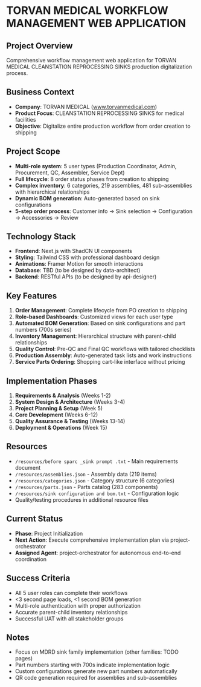 # TORVAN MEDICAL WORKFLOW MANAGEMENT WEB APPLICATION

## Project Overview
Comprehensive workflow management web application for TORVAN MEDICAL CLEANSTATION REPROCESSING SINKS production digitalization process.

## Business Context
- **Company**: TORVAN MEDICAL (www.torvanmedical.com)
- **Product Focus**: CLEANSTATION REPROCESSING SINKS for medical facilities
- **Objective**: Digitalize entire production workflow from order creation to shipping

## Project Scope
- **Multi-role system**: 5 user types (Production Coordinator, Admin, Procurement, QC, Assembler, Service Dept)
- **Full lifecycle**: 8 order status phases from creation to shipping
- **Complex inventory**: 6 categories, 219 assemblies, 481 sub-assemblies with hierarchical relationships
- **Dynamic BOM generation**: Auto-generated based on sink configurations
- **5-step order process**: Customer info → Sink selection → Configuration → Accessories → Review

## Technology Stack
- **Frontend**: Next.js with ShadCN UI components
- **Styling**: Tailwind CSS with professional dashboard design
- **Animations**: Framer Motion for smooth interactions
- **Database**: TBD (to be designed by data-architect)
- **Backend**: RESTful APIs (to be designed by api-designer)

## Key Features
1. **Order Management**: Complete lifecycle from PO creation to shipping
2. **Role-based Dashboards**: Customized views for each user type
3. **Automated BOM Generation**: Based on sink configurations and part numbers (700s series)
4. **Inventory Management**: Hierarchical structure with parent-child relationships
5. **Quality Control**: Pre-QC and Final QC workflows with tailored checklists
6. **Production Assembly**: Auto-generated task lists and work instructions
7. **Service Parts Ordering**: Shopping cart-like interface without pricing

## Implementation Phases
1. **Requirements & Analysis** (Weeks 1-2)
2. **System Design & Architecture** (Weeks 3-4)
3. **Project Planning & Setup** (Week 5)
4. **Core Development** (Weeks 6-12)
5. **Quality Assurance & Testing** (Weeks 13-14)
6. **Deployment & Operations** (Week 15)

## Resources
- `/resources/before sparc _sink prompt .txt` - Main requirements document
- `/resources/assemblies.json` - Assembly data (219 items)
- `/resources/categories.json` - Category structure (6 categories)
- `/resources/parts.json` - Parts catalog (283 components)
- `/resources/sink configuration and bom.txt` - Configuration logic
- Quality/testing procedures in additional resource files

## Current Status
- **Phase**: Project Initialization
- **Next Action**: Execute comprehensive implementation plan via project-orchestrator
- **Assigned Agent**: project-orchestrator for autonomous end-to-end coordination

## Success Criteria
- All 5 user roles can complete their workflows
- <3 second page loads, <1 second BOM generation
- Multi-role authentication with proper authorization
- Accurate parent-child inventory relationships
- Successful UAT with all stakeholder groups

## Notes
- Focus on MDRD sink family implementation (other families: TODO pages)
- Part numbers starting with 700s indicate implementation logic
- Custom configurations generate new part numbers automatically
- QR code generation required for assemblies and sub-assemblies